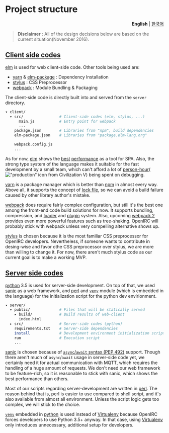 Project structure
========
<p align=right>
  <strong>English</strong> |
  <a href=project-structure.kr.md>한국어</a>
</p>

> **Disclaimer** : All of the design decisions below are based on the current situation(November 2016).

[Client side codes](../client/)
--------
[elm] is used for web client-side code. Other tools being used are:

- [yarn] & [elm-package] : Dependency Installation
- [stylus] : CSS Preprocessor
- [webpack] : Module Bundling & Packaging

The client-side code is directly built into and served from the `server` directory.

```bash
▾ client/
  ▾ src/                # Client-side codes (elm, stylus, ...)
      main.js           # Entry point for webpack
      ...
    package.json        # Libraries from "npm", build dependencies
    elm-package.json    # Libraries from "package.elm-lang.org"

    webpack.config.js
    ...
```

As for now, [elm] shows the [best][blazing-fast-1] [performance][blazing-fast-2] as a tool for SPA. Also, the strong
type system of the language makes it suitable for the fast development by a small team, which can't afford a lot of
[person-hour]\(!["production" icon from Civilization V]) being spent on debugging.

[yarn] is a package manager which is better than [npm] in almost every way. Above all, it supports the concept of
[lock file], so we can avoid a build failure caused by other library author's mistake.

[webpack] does require fairly complex configuration, but still it's the best one among the front-end code build
solutions for now. It supports bundling, compression, and [loader] and [plugin] system. Also, upcoming [webpack 2]
provides even more powerful features such as tree-shaking. OpenIRC will probably stick with webpack unless very
compelling alternative shows up.

[stylus] is chosen because it is the most familiar CSS preprocessor for OpenIRC developers. Nevertheless, if someone
wants to contribute in desing-wise and favor othe CSS preprocessor over stylus, we are more than willing to change it.
For now, there aren't much stylus code as our current goal is to make a working MVP.

[elm]: http://elm-lang.org/
[person-hour]: https://en.wikipedia.org/wiki/Person-hour
[yarn]: https://yarnpkg.com/
[elm-package]: https://github.com/elm-lang/elm-package
[webpack]: https://webpack.github.io/
[stylus]: http://stylus-lang.com/
[blazing-fast-1]: http://elm-lang.org/blog/blazing-fast-html
[blazing-fast-2]: http://elm-lang.org/blog/blazing-fast-html-round-two
["production" icon from Civilization V]: https://openirc.github.io/img/production.png
[npm]: https://github.com/npm/npm
[lock file]: https://yarnpkg.com/en/docs/yarn-lock
[webpack 2]: https://webpack.js.org/
[loader]: https://webpack.github.io/docs/using-loaders.html
[plugin]: https://webpack.github.io/docs/plugins.html

[Server side codes](../server/)
--------
[python] 3.5 is used for server-side development. On top of that, we used [sanic] as a web framework, and [perl] and
[`venv`] module (which is embedded in the language) for the initialization script for the python dev envirionment.

```bash
▾ server/
  ▾ public/             # Files that will be statically served
    ▸ build/            # Build results of web-client
      index.html
  ▸ src/                # Server-side codes (python)
    requirements.txt    # Server-side dependencies
    install             # Development environment initialization script
    run                 # Execution script
    ...
```

[sanic] is chosen because of [`async`/`await` syntax (PEP 492)][pep492] support. Though there aren't much of
`async`/`await` usage in server-side code yet, we certainly need it for actual communication with MQTT, which requires
the handling of a huge amount of requests. We don't need our web framework to be feature-rich, so it is reasonable to
stick with sanic, which shows the best performance than others.

Most of our scripts regarding server-development are written in [perl]. The reason behind that is, perl is easier to use
compared to shell script, and it's also available from almost all environment. Unless the script logic gets too complex,
we will stick to the choice.

[`venv`] embedded in [python] is used instead of [Virtualenv] because OpenIRC forces developers to use Python 3.5+
anyway. In that case, using [Virtualenv] only introduces unnecessary, additional setup for developers.

[python]: https://www.python.org/
[sanic]: https://github.com/channelcat/sanic
[perl]: https://www.perl.org/
[`venv`]: https://docs.python.org/3/library/venv.html
[pep492]: https://www.python.org/dev/peps/pep-0492/
[Virtualenv]: https://virtualenv.pypa.io/en/stable/

